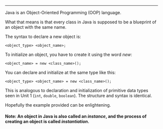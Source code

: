 
***

Java is an Object-Oriented Programming (OOP) language.

What that means is that every class in Java is supposed to be a blueprint of an object with the same name.

The syntax to declare a new object is:

`<object_type> <object_name>;`

To initialize an object, you have to create it using the word *new*:

`<object_name> = new <class_name>();`

You can declare and initialize at the same type like this:

`<object_type> <object_name> = new <class_name>();`

This is analogous to declaration and initialization of primitive data types
seen in Unit 1 (`int`, `double`, `boolean`). The structure and syntax is identical.

Hopefully the example provided can be enlightening.

#### Note: An object in Java is also called an *instance*, and the process of creating an object is called *instantiation*.